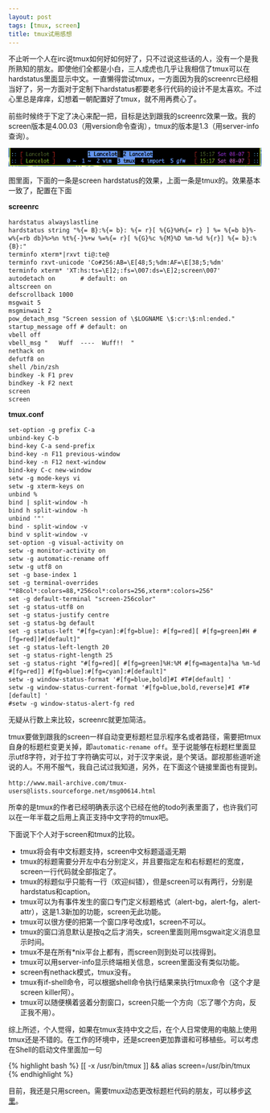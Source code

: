 ```yaml
---
layout: post
tags: [tmux, screen]
title: tmux试用感想
---
```


不止听一个人在irc说tmux如何好如何好了，只不过说这些话的人，没有一个是我所熟知的朋友。即使他们全都是小白，三人成虎也几乎让我相信了tmux可以在hardstatus里面显示中文。一直懒得尝试tmux，一方面因为我的screenrc已经相当好了，另一方面对于定制下hardstatus都要老多行代码的设计不是太喜欢。不过心里总是痒痒，幻想着一朝配置好了tmux，就不用再费心了。

前些时候终于下定了决心来配一把，目标是达到跟我的screenrc效果一致。我的screen版本是4.00.03（用version命令查询），tmux的版本是1.3（用server-info查询）。

![tmux hardstatus](/images/tmux.png)

图里面，下面的一条是screen hardstatus的效果，上面一条是tmux的。效果基本一致了，配置在下面

**screenrc**

    hardstatus alwayslastline
    hardstatus string "%{= B}:%{= b}: %{= r}[ %{G}%H%{= r} ] %= %{=b b}%-w%{=rb db}%>%n %t%{-}%+w %=%{= r}[ %{G}%c %{M}%D %m-%d %{r}] %{= b}:%{B}:"
    terminfo xterm*|rxvt ti@:te@
    terminfo rxvt-unicode 'Co#256:AB=\E[48;5;%dm:AF=\E[38;5;%dm'
    terminfo xterm* 'XT:hs:ts=\E]2;:fs=\007:ds=\E]2;screen\007'
    autodetach on		# default: on
    altscreen on
    defscrollback 1000
    msgwait 5
    msgminwait 2
    pow_detach_msg "Screen session of \$LOGNAME \$:cr:\$:nl:ended."
    startup_message off	# default: on
    vbell off
    vbell_msg "   Wuff  ----  Wuff!!  "
    nethack on
    defutf8 on
    shell /bin/zsh
    bindkey -k F1 prev
    bindkey -k F2 next
    screen
    screen

**tmux.conf**

    set-option -g prefix C-a
    unbind-key C-b
    bind-key C-a send-prefix
    bind-key -n F11 previous-window
    bind-key -n F12 next-window
    bind-key C-c new-window
    setw -g mode-keys vi
    setw -g xterm-keys on
    unbind %
    bind | split-window -h
    bind h split-window -h
    unbind '"'
    bind - split-window -v
    bind v split-window -v
    set-option -g visual-activity on
    setw -g monitor-activity on
    setw -g automatic-rename off
    setw -g utf8 on
    set -g base-index 1
    set -g terminal-overrides "*88col*:colors=88,*256col*:colors=256,xterm*:colors=256"
    set -g default-terminal "screen-256color"
    set -g status-utf8 on
    set -g status-justify centre
    set -g status-bg default
    set -g status-left "#[fg=cyan]:#[fg=blue]: #[fg=red][ #[fg=green]#H #[fg=red]]#[default]"
    set -g status-left-length 20
    set -g status-right-length 25
    set -g status-right "#[fg=red][ #[fg=green]%H:%M #[fg=magenta]%a %m-%d #[fg=red]] #[fg=blue]:#[fg=cyan]:#[default]" 
    setw -g window-status-format '#[fg=blue,bold]#I #T#[default] '
    setw -g window-status-current-format '#[fg=blue,bold,reverse]#I #T#[default] '
    #setw -g window-status-alert-fg red

无疑从行数上来比较，screenrc就更加简洁。

tmux要做到跟我的screen一样自动变更标题栏显示程序名或者路径，需要把tmux自身的标题栏变更关掉，即``automatic-rename off``。至于说能够在标题栏里面显示utf8字符，对于拉丁字符确实可以，对于汉字来说，是个笑话。鄙视那些道听途说的人。不用不服气，我自己试过我知道，另外，在下面这个链接里面也有提到。

    http://www.mail-archive.com/tmux-users@lists.sourceforge.net/msg00614.html

所幸的是tmux的作者已经明确表示这个已经在他的todo列表里面了，也许我们可以在一年半载之后用上真正支持中文字符的tmux吧。

下面说下个人对于screen和tmux的比较。

* tmux将会有中文标题支持，screen中文标题遥遥无期
* tmux的标题需要分开左中右分别定义，并且要指定左和右标题栏的宽度，screen一行代码就全部指定了。
* tmux的标题似乎只能有一行（欢迎纠错），但是screen可以有两行，分别是hardstatus和caption。
* tmux可以为有事件发生的窗口专门定义标题格式（alert-bg，alert-fg，alert-attr），这是1.3新加的功能，screen无此功能。
* tmux可以很方便的把第一个窗口序号改成1，screen不可以。
* tmux的窗口消息默认是按q之后才消失，screen里面则用msgwait定义消息显示时间。
* tmux不是在所有\*nix平台上都有，而screen则到处可以找得到。
* tmux可以用server-info显示终端相关信息，screen里面没有类似功能。
* screen有nethack模式，tmux没有。
* tmux有if-shell命令，可以根据shell命令执行结果来执行tmux命令（这个才是screen killer阿）。
* tmux可以随便横着竖着分割窗口，screen只能一个方向（忘了哪个方向，反正我不用）。

综上所述，个人觉得，如果在tmux支持中文之后，在个人日常使用的电脑上使用tmux还是不错的。在工作的环境中，还是screen更加靠谱和可移植些。可以考虑在Shell的启动文件里面加一句

{% highlight bash %}
[[ -x /usr/bin/tmux ]] && alias screen=/usr/bin/tmux
{% endhighlight %}

目前，我还是只用screen。需要tmux动态更改标题栏代码的朋友，可以移步[这里](http://github.com/roylez/dotfiles/blob/master/.zshrc)。
